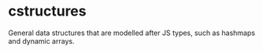 # cstructures
General data structures that are modelled after JS types, such as hashmaps and dynamic arrays.
